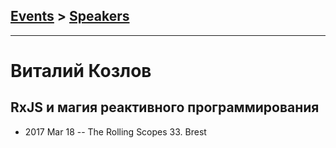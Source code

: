 ## [Events](../README.md) > [Speakers](../speakers.md)
---

# Виталий Козлов

## RxJS и магия реактивного программирования
- 2017 Mar 18 -- The Rolling Scopes 33. Brest    
